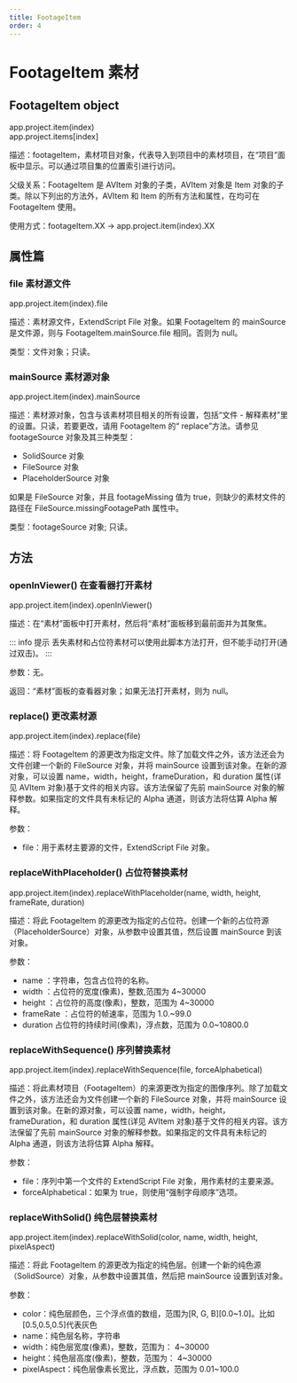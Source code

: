 ```yaml
---
title: FootageItem
order: 4
---
```


# FootageItem 素材

## FootageItem object

app.project.item(index)  
app.project.items[index]

描述：footageItem，素材项目对象，代表导入到项目中的素材项目，在“项目”面板中显示。可以通过项目集的位置索引进行访问。

父级关系：FootageItem 是 AVItem 对象的子类，AVItem 对象是 Item 对象的子类。除以下列出的方法外，AVItem 和 Item 的所有方法和属性，在均可在 FootageItem 使用。

使用方式：footageItem.XX → app.project.item(index).XX

## 属性篇

### file 素材源文件

app.project.item(index).file

描述：素材源文件，ExtendScript
File 对象。如果 FootageItem 的 mainSource 是文件源，则与 FootageItem.mainSource.file 相同。否则为 null。

类型：文件对象；只读。

### mainSource 素材源对象

app.project.item(index).mainSource

描述：素材源对象，包含与该素材项目相关的所有设置，包括“文件 - 解释素材”里的设置。只读，若要更改，请用 FootageItem 的“
replace”方法。请参见 footageSource 对象及其三种类型：

- SolidSource 对象
- FileSource 对象
- PlaceholderSource 对象

如果是 FileSource 对象，并且 footageMissing 值为 true，则缺少的素材文件的路径在 FileSource.missingFootagePath 属性中。

类型：footageSource 对象; 只读。

## 方法

### openInViewer() 在查看器打开素材

app.project.item(index).openInViewer()

描述：在“素材”面板中打开素材，然后将“素材”面板移到最前面并为其聚焦。

::: info 提示
丢失素材和占位符素材可以使用此脚本方法打开，但不能手动打开(通过双击)。
:::

参数：无。

返回：“素材”面板的查看器对象；如果无法打开素材，则为 null。

### replace() 更改素材源

app.project.item(index).replace(file)

描述：将 FootageItem 的源更改为指定文件。除了加载文件之外，该方法还会为文件创建一个新的 FileSource 对象，并将 mainSource 设置到该对象。在新的源对象，可以设置 name，width，height，frameDuration，和 duration 属性(详见 AVItem 对象)基于文件的相关内容。该方法保留了先前 mainSource 对象的解释参数。如果指定的文件具有未标记的 Alpha 通道，则该方法将估算 Alpha 解释。

参数：

- file：用于素材主要源的文件，ExtendScript File 对象。

### replaceWithPlaceholder() 占位符替换素材

app.project.item(index).replaceWithPlaceholder(name, width, height, frameRate,
duration)

描述：将此 FootageItem 的源更改为指定的占位符。创建一个新的占位符源（PlaceholderSource）对象，从参数中设置其值，然后设置 mainSource 到该对象。

参数：

- name ：字符串，包含占位符的名称。
- width ：占位符的宽度(像素)，整数,范围为 4~30000
- height ：占位符的高度(像素)，整数，范围为 4~30000
- frameRate ：占位符的帧速率，范围为 1.0.~99.0
- duration 占位符的持续时间(像素)，浮点数，范围为 0.0~10800.0

### replaceWithSequence() 序列替换素材

app.project.item(index).replaceWithSequence(file, forceAlphabetical)

描述：将此素材项目（FootageItem）的来源更改为指定的图像序列。除了加载文件之外，该方法还会为文件创建一个新的 FileSource 对象，并将 mainSource 设置到该对象。在新的源对象，可以设置 name，width，height，frameDuration，和 duration 属性(详见 AVItem 对象)基于文件的相关内容。该方法保留了先前 mainSource 对象的解释参数。如果指定的文件具有未标记的 Alpha 通道，则该方法将估算 Alpha 解释。

参数：

- file：序列中第一个文件的 ExtendScript File 对象，用作素材的主要来源。
- forceAlphabetical：如果为 true，则使用“强制字母顺序”选项。

### replaceWithSolid() 纯色层替换素材

app.project.item(index).replaceWithSolid(color, name, width, height,
pixelAspect)

描述：将此 FootageItem 的源更改为指定的纯色层。创建一个新的纯色源（SolidSource）对象，从参数中设置其值，然后把 mainSource 设置到该对象。

参数：

- color：纯色层颜色，三个浮点值的数组，范围为[R, G, B][0.0~1.0]。比如[0.5,0.5,0.5]代表灰色
- name：纯色层名称，字符串
- width：纯色层宽度(像素)，整数，范围为： 4~30000
- height：纯色层高度(像素)，整数，范围为： 4~30000
- pixelAspect：纯色层像素长宽比，浮点数，范围为 0.01~100.0
